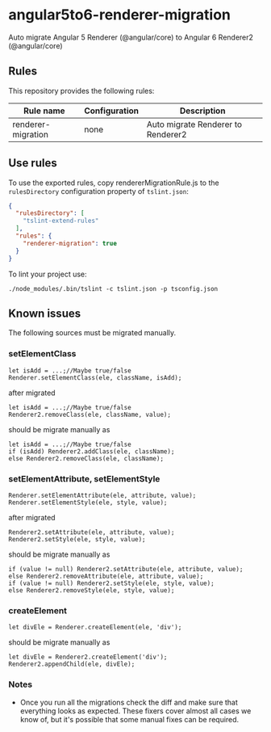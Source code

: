# angular5to6-renderer-migration

Auto migrate Angular 5 Renderer (@angular/core) to Angular 6 Renderer2 (@angular/core)

## Rules

This repository provides the following rules:

| Rule name                         | Configuration | Description                                          |
| --------------------------------- | ------------- | ---------------------------------------------------- |
| renderer-migration                | none          | Auto migrate Renderer to Renderer2                  |

## Use rules

To use the exported rules, copy rendererMigrationRule.js to the `rulesDirectory` configuration property of `tslint.json`:

```json
{
  "rulesDirectory": [
    "tslint-extend-rules"
  ],
  "rules": {
    "renderer-migration": true
  }
}
```

To lint your project use:

```
./node_modules/.bin/tslint -c tslint.json -p tsconfig.json
```

## Known issues

The following sources must be migrated manually.

### setElementClass

```
let isAdd = ...;//Maybe true/false
Renderer.setElementClass(ele, className, isAdd);
```

after migrated

```
let isAdd = ...;//Maybe true/false
Renderer2.removeClass(ele, className, value);
```

should be migrate manually as

```
let isAdd = ...;//Maybe true/false
if (isAdd) Renderer2.addClass(ele, className);
else Renderer2.removeClass(ele, className);
```

### setElementAttribute, setElementStyle

```
Renderer.setElementAttribute(ele, attribute, value);
Renderer.setElementStyle(ele, style, value);
```

after migrated

```
Renderer2.setAttribute(ele, attribute, value);
Renderer2.setStyle(ele, style, value);
```

should be migrate manually as

```
if (value != null) Renderer2.setAttribute(ele, attribute, value);
else Renderer2.removeAttribute(ele, attribute, value);
if (value != null) Renderer2.setStyle(ele, style, value);
else Renderer2.removeStyle(ele, style, value);
```

### createElement

```
let divEle = Renderer.createElement(ele, 'div');
```

should be migrate manually as

```
let divEle = Renderer2.createElement('div');
Renderer2.appendChild(ele, divEle);
```

### Notes

* Once you run all the migrations check the diff and make sure that everything looks as expected. These fixers cover almost all cases we know of, but it's possible that some manual fixes can be required.
